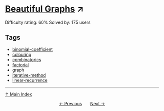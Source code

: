 # [Beautiful Graphs](https://projecteuler.net/problem=857) ↗️

Difficulty rating: 60%
Solved by: 175 users
## Tags

- [binomial-coefficient](../tags/binomial-coefficient.md)
- [colouring](../tags/colouring.md)
- [combinatorics](../tags/combinatorics.md)
- [factorial](../tags/factorial.md)
- [graph](../tags/graph.md)
- [iterative-method](../tags/iterative-method.md)
- [linear-recurrence](../tags/linear-recurrence.md)



---

[↑ Main Index](../README.md)


<div align=center><a href='856.md'>← Previous</a> &nbsp;&nbsp; &nbsp;&nbsp;  <a href='858.md'>Next →</a></div>

